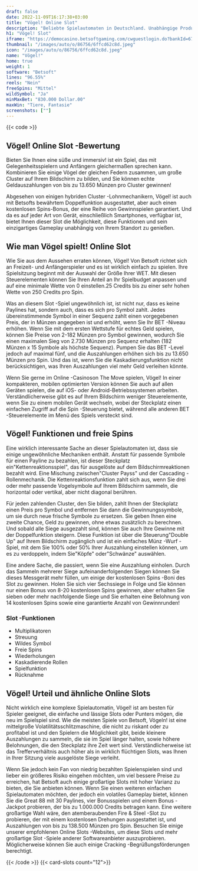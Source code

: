 ```yaml
---
draft: false
date: 2022-11-09T16:17:38+03:00
title: "Vögel! Online Slot"
description: "Beliebte Spielautomaten in Deutschland. Unabhängige Produktbewertungen und exklusive Anmeldeangebote. Jetzt spielen!"
h1: "Vögel! Slot"
iframe: "https://democasino.betsoftgaming.com/cwguestlogin.do?bankId=675&CDN=AUTO&gameId=654"
thumbnail: "/images/auto/o/86756/6ffcd62c8d.jpeg"
icon: "/images/auto/o/86756/6ffcd62c8d.jpeg"
name: "Vögel!"
home: true
weight: 1
software: "Betsoft"
lines: "96.55%"
reels: "Nein"
freeSpins: "Mittel"
wildSymbol: "Ja"
minMaxBet: "830.000 Dollar.00"
maxWin: "Tiere, Fantasie"
screenshots: [""]
---
```


{{< code >}}<h2>Vögel! Online Slot -Bewertung</h2><p> Bieten Sie Ihnen eine süße und immersiv! ist ein Spiel, das mit Gelegenheitsspielern und Anfängern gleichermaßen sprechen kann. Kombinieren Sie einige Vögel der gleichen Federn zusammen, um große Cluster auf Ihrem Bildschirm zu bilden, und Sie können echte Geldauszahlungen von bis zu 13.650 Münzen pro Cluster gewinnen!</p><p>Abgesehen von einigen hybriden Cluster -Lohnmechanikern, Vögel! ist auch mit Betsofts bewährtem Doppelfunktion ausgestattet, aber auch einen kostenlosen Spins-Bonus, der eine Reihe von Gewinnspielen garantiert. Und da es auf jeder Art von Gerät, einschließlich Smartphones, verfügbar ist, bietet Ihnen dieser Slot die Möglichkeit, diese Funktionen und sein einzigartiges Gameplay unabhängig von Ihrem Standort zu genießen.</p><h2>Wie man Vögel spielt! Online Slot</h2><p>Wie Sie aus dem Aussehen erraten können, Vögel! Von Betsoft richtet sich an Freizeit- und Anfängerspieler und es ist wirklich einfach zu spielen. Ihre Spielsitzung beginnt mit der Auswahl der Größe Ihrer WET. Mit diesen Steuerelementen können Sie Ihren Anteil an Ihr Spielbudget anpassen und auf eine minimale Wette von 0 einstellen.25 Credits bis zu einer sehr hohen Wette von 250 Credits pro Spin.</p><p>Was an diesem Slot -Spiel ungewöhnlich ist, ist nicht nur, dass es keine Paylines hat, sondern auch, dass es sich pro Symbol zahlt. Jedes übereinstimmende Symbol in einer Sequenz zahlt einen vorgegebenen Preis, der in Münzen angegeben ist und erhöht, wenn Sie Ihr BET -Niveau erhöhen. Wenn Sie mit dem ersten Wettstufe für echtes Geld spielen, können Sie Preise von 2-182 Münzen pro Symbol gewinnen, wodurch Sie einen maximalen Sieg von 2.730 Münzen pro Sequenz erhalten (182 Münzen x 15 Symbole als höchste Sequenz). Pumpen Sie das BET -Level jedoch auf maximal fünf, und die Auszahlungen erhöhen sich bis zu 13.650 Münzen pro Spin. Und das ist, wenn Sie die Kaskadierungsfunktion nicht berücksichtigen, was Ihren Auszahlungen viel mehr Geld verleihen könnte.</p><p>Wenn Sie gerne im Online -Casinoson The Move spielen, Vögel! In einer kompakteren, mobilen optimierten Version können Sie auch auf allen Geräten spielen, die auf iOS- oder Android-Betriebssystemen arbeiten. Verständlicherweise gibt es auf Ihrem Bildschirm weniger Steuerelemente, wenn Sie zu einem mobilen Gerät wechseln, wobei der Steckplatz einen einfachen Zugriff auf die Spin -Steuerung bietet, während alle anderen BET -Steuerelemente im Menü des Spiels versteckt sind.</p><h2>Vögel! Funktionen und freie Spins</h2><p>Eine wirklich interessante Sache an dieser Spielautomaten ist, dass sie einige ungewöhnliche Mechaniken enthält. Anstatt für passende Symbole für einen Payline zu bezahlen, ist dieser Steckplatz ein"Kettenreaktionsspiel", das für ausgelöste auf dem Bildschirmreaktionen bezahlt wird. Eine Mischung zwischen"Cluster Payss" und der Cascading -Rollenmechanik. Die Kettenreaktionsfunktion zahlt sich aus, wenn Sie drei oder mehr passende Vogelsymbole auf Ihrem Bildschirm sammeln, die horizontal oder vertikal, aber nicht diagonal berühren.</p><p>Für jeden zahlenden Cluster, den Sie bilden, zahlt Ihnen der Steckplatz einen Preis pro Symbol und entfernen Sie dann die Gewinnungssymbole, um sie durch neue frische Symbole zu ersetzen. Sie geben Ihnen eine zweite Chance, Geld zu gewinnen, ohne etwas zusätzlich zu berechnen. Und sobald alle Siege ausgezahlt sind, können Sie auch Ihre Gewinne mit der Doppelfunktion steigern. Diese Funktion ist über die Steuerung"Double Up" auf Ihrem Bildschirm zugänglich und ist ein einfaches Münz -Wurf -Spiel, mit dem Sie 100% oder 50% Ihrer Auszahlung einstellen können, um es zu verdoppeln, indem Sie"Köpfe" oder"Schwänze" auswählen.</p><p>Eine andere Sache, die passiert, wenn Sie eine Auszahlung einholen. Durch das Sammeln mehrerer Siege aufeinanderfolgenden Siegen können Sie dieses Messgerät mehr füllen, um einige der kostenlosen Spins -Boni des Slot zu gewinnen. Holen Sie sich vier Sechssiege in Folge und Sie können nur einen Bonus von 8-20 kostenlosen Spins gewinnen, aber erhalten Sie sieben oder mehr nachfolgende Siege und Sie erhalten eine Belohnung von 14 kostenlosen Spins sowie eine garantierte Anzahl von Gewinnrunden!</p><h3>
Slot -Funktionen</h3><ul>
<li></span>
Multiplikatoren</li>
<li></span>
Streuung</li>
<li></span>
Wildes Symbol</li>
<li></span>
Freie Spins</li>
<li></span>
Wiederholungen</li>
<li></span>
Kaskadierende Rollen</li>
<li></span>
Spielfunktion</li>
<li></span>
Rücknahme</li></ul><h2>Vögel! Urteil und ähnliche Online Slots</h2><p>Nicht wirklich eine komplexe Spielautomatin, Vögel! ist am besten für Spieler geeignet, die einfache und lässige Slots oder Punters mögen, die neu im Spielspiel sind. Wie die meisten Spiele von Betsoft, Vögeln! ist eine mittelgroße Volatilitätsschlitzmaschine, die nicht zu riskant oder zu profitabel ist und den Spielern die Möglichkeit gibt, beide kleinere Auszahlungen zu sammeln, die sie im Spiel länger halten, sowie höhere Belohnungen, die den Steckplatz ihre Zeit wert sind. Verständlicherweise ist das Trefferverhältnis auch höher als in wirklich flüchtigen Slots, was Ihnen in Ihrer Sitzung viele ausgelöste Siege verleiht.</p><p>Wenn Sie jedoch kein Fan von niedrig bezahlten Spielenspielen sind und lieber ein größeres Risiko eingehen möchten, um viel bessere Preise zu erreichen, hat Betsoft auch einige großartige Slots mit hoher Varianz zu bieten, die Sie anbieten können. Wenn Sie einen weiteren einfachen Spielautomaten möchten, der jedoch ein volatiles Gameplay bietet, können Sie die Great 88 mit 30 Paylines, vier Bonusspielen und einem Bonus -Jackpot probieren, der bis zu 1.000.000 Credits betragen kann. Eine weitere großartige Wahl wäre, den atemberaubenden Fire & Steel -Slot zu probieren, der mit einem kostenlosen Drehungen ausgestattet ist, und Auszahlungen von bis zu 138.500 Münzen pro Spin. Besuchen Sie einige unserer empfohlenen Online Slots -Websites, um diese Slots und mehr großartige Slot -Spiele anderer Softwareanbieter auszuprobieren. Möglicherweise können Sie auch einige Cracking -Begrüßungsförderungen berechtigt.</p>{{< /code >}}
{{< card-slots count="12">}}